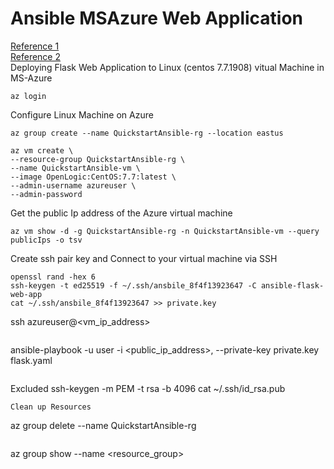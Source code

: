 # Ansible MSAzure Web Application
[Reference 1](https://docs.microsoft.com/en-us/azure/developer/ansible/install-on-linux-vmtabs=azure-cli#install-ansible-on-an-azure-linux-virtual-machine)<br/>
[Reference 2](https://docs.microsoft.com/en-us/azure/developer/ansible/vm-configure?tabs=ansible)<br/>
Deploying Flask Web Application to Linux (centos 7.7.1908) vitual Machine in MS-Azure<br>
```
az login
```
Configure Linux Machine on Azure<br/>
``` 
az group create --name QuickstartAnsible-rg --location eastus
```
```
az vm create \
--resource-group QuickstartAnsible-rg \
--name QuickstartAnsible-vm \
--image OpenLogic:CentOS:7.7:latest \
--admin-username azureuser \
--admin-password 
```
Get the public Ip address of the Azure virtual machine
```
az vm show -d -g QuickstartAnsible-rg -n QuickstartAnsible-vm --query publicIps -o tsv
```
Create ssh pair key and Connect to your virtual machine via SSH
```
openssl rand -hex 6
ssh-keygen -t ed25519 -f ~/.ssh/ansbile_8f4f13923647 -C ansible-flask-web-app
cat ~/.ssh/ansbile_8f4f13923647 >> private.key
```
ssh azureuser@<vm_ip_address>
```
``` 
ansible-playbook -u user -i <public_ip_address>, --private-key private.key flask.yaml
```
```
Excluded
ssh-keygen -m PEM -t rsa -b 4096
cat ~/.ssh/id_rsa.pub
```
Clean up Resources
```
az group delete --name QuickstartAnsible-rg
``` 
```
az group show --name <resource_group>
```


